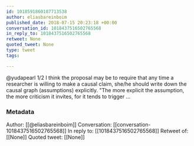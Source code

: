 ```yaml
---
id: 1018591860187713538
author: eliasbareinboim
published_date: 2018-07-15 20:23:18 +00:00
conversation_id: 1018437516502765568
in_reply_to: 1018437516502765568
retweet: None
quoted_tweet: None
type: tweet
tags:

---
```


@yudapearl 1/2 I think the proposal may be to require that any time a researcher is willing to make a causal claim, she/he should write down the causal graph (assumptions) explicitly. "The more explicit the assumption, the more criticism it invites, for it tends to trigger ...

### Metadata

Author: [[@eliasbareinboim]]
Conversation: [[conversation-1018437516502765568]]
In reply to: [[1018437516502765568]]
Retweet of: [[None]]
Quoted tweet: [[None]]
